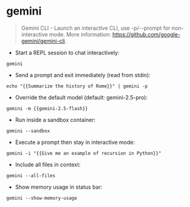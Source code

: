 # gemini

> Gemini CLI - Launch an interactive CLI, use -p/--prompt for non-interactive mode.
> More information: <https://github.com/google-gemini/gemini-cli>.

- Start a REPL session to chat interactively:

`gemini`

- Send a prompt and exit immediately (read from stdin):

`echo "{{Summarize the history of Rome}}" | gemini -p`

- Override the default model (default: gemini-2.5-pro):

`gemini -m {{gemini-2.5-flash}}`

- Run inside a sandbox container:

`gemini --sandbox`

- Execute a prompt then stay in interactive mode:

`gemini -i "{{Give me an example of recursion in Python}}"`

- Include all files in context:

`gemini --all-files`

- Show memory usage in status bar:

`gemini --show-memory-usage`
